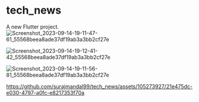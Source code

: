 # tech_news

A new Flutter project.
![Screenshot_2023-09-14-19-11-47-61_55568beea8ade37df19ab3a3bb2cf27e](https://github.com/surajmandal99/tech_news/assets/105273927/be87445a-e9e6-48ff-aefe-bb0f93020dce)

![Screenshot_2023-09-14-19-12-41-42_55568beea8ade37df19ab3a3bb2cf27e](https://github.com/surajmandal99/tech_news/assets/105273927/75da4bee-f624-4553-a51f-caf500add7aa)


![Screenshot_2023-09-14-19-11-56-81_55568beea8ade37df19ab3a3bb2cf27e](https://github.com/surajmandal99/tech_news/assets/105273927/b9f87790-0815-4711-a921-f53edb8603e3)


https://github.com/surajmandal99/tech_news/assets/105273927/21e475dc-e030-4797-a0fc-e8217353f70a


